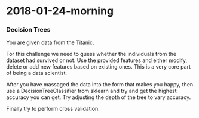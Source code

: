 # 2018-01-24-morning

### Decision Trees

You are given data from the Titanic.

For this challenge we need to guess whether the individuals from the dataset had survived or not. Use the provided features and either modify, delete or add new features based on existing ones. This is a very core part of being a data scientist.

After you have massaged the data into the form that makes you happy, then use a DecisionTreeClassifier from sklearn and try and get the highest accuracy you can get. Try adjusting the depth of the tree to vary accuracy.

Finally try to perform cross validation.
